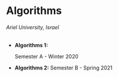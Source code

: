 # Algorithms

###### Ariel University, Israel

* **Algorithms 1:** 

    Semester A - Winter 2020

* **Algorithms 2:** Semester B - Spring 2021

